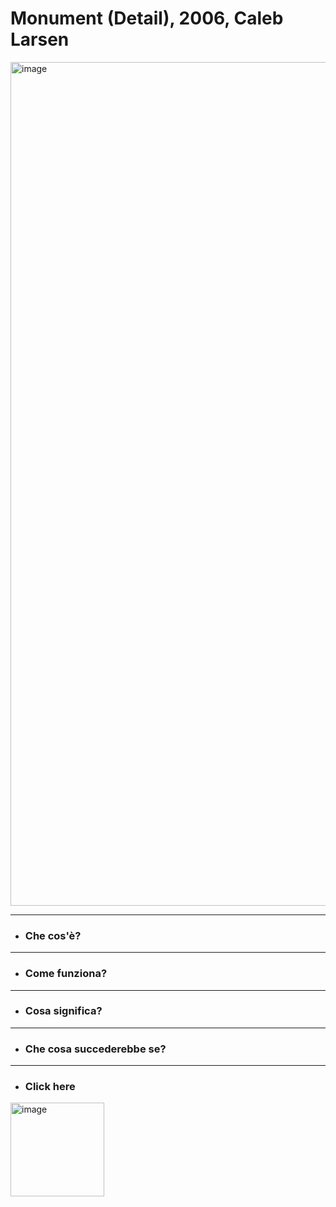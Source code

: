 
# Monument (Detail), 2006, Caleb Larsen

<img width="1350" alt="image" src="https://user-images.githubusercontent.com/101251566/174672951-e18031cb-afc6-42ac-b509-56e37c47e9d0.png">

------

* ### Che cos'è?

------

* ### Come funziona?

------

* ### Cosa significa?


------

* ### Che cosa succederebbe se?

 


------

* ### Click here<br>

[<img width="150" alt="image" src="https://user-images.githubusercontent.com/101251566/174888905-fc399488-96b4-44d3-b52d-c42cd8d286d9.svg">](https://www.youtube.com/watch?v=cxdjfOkPu-E&t=2s)
